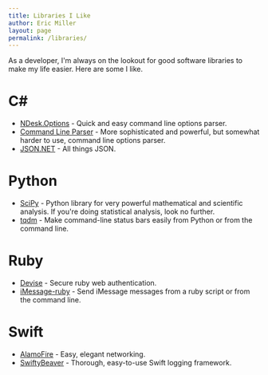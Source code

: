 ```yaml
---
title: Libraries I Like
author: Eric Miller
layout: page
permalink: /libraries/
---
```


As a developer, I'm always on the lookout for good software libraries to make my life easier. Here are 
some I like.

# C# #
* [NDesk.Options](http://www.ndesk.org/Options) - Quick and easy command line options parser.
* [Command Line Parser](https://commandline.codeplex.com/) - More sophisticated and powerful, but somewhat
harder to use, command line options parser.
* [JSON.NET](http://www.newtonsoft.com/json) - All things JSON.

# Python
* [SciPy](https://www.scipy.org/) - Python library for very powerful mathematical and scientific analysis.
If you're doing statistical analysis, look no further.
* [tqdm](https://pypi.python.org/pypi/tqdm) - Make command-line status bars easily from Python or from
the command line.

# Ruby
* [Devise](https://github.com/plataformatec/devise) - Secure ruby web authentication.
* [iMessage-ruby](https://rubygems.org/gems/imessage) - Send iMessage messages from a ruby script or
from the command line.

# Swift
* [AlamoFire](https://github.com/Alamofire/Alamofire) - Easy, elegant networking.
* [SwiftyBeaver](https://github.com/SwiftyBeaver/SwiftyBeaver) - Thorough, easy-to-use Swift logging 
framework.

